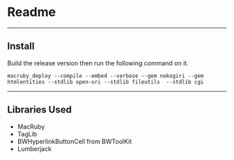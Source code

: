 Readme
======


-------
Install
-------
Build the release version then run the following command on it.

	macruby_deploy --compile --embed --verbose --gem nokogiri --gem htmlentities --stdlib open-uri --stdlib fileutils  --stdlib cgi

--------------
Libraries Used
--------------
* MacRuby
* TagLib 
* BWHyperlinkButtonCell from BWToolKit
* Lumberjack
